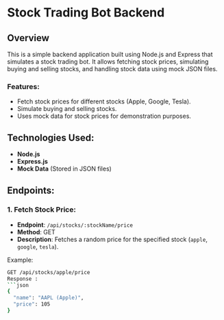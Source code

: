 # Stock Trading Bot Backend

## Overview

This is a simple backend application built using Node.js and Express that simulates a stock trading bot. It allows fetching stock prices, simulating buying and selling stocks, and handling stock data using mock JSON files.

### Features:
- Fetch stock prices for different stocks (Apple, Google, Tesla).
- Simulate buying and selling stocks.
- Uses mock data for stock prices for demonstration purposes.

## Technologies Used:
- **Node.js**
- **Express.js**
- **Mock Data** (Stored in JSON files)

## Endpoints:

### 1. Fetch Stock Price:
- **Endpoint**: `/api/stocks/:stockName/price`
- **Method**: GET
- **Description**: Fetches a random price for the specified stock (`apple`, `google`, `tesla`).

Example:
```bash
GET /api/stocks/apple/price
Response : 
```json
{
  "name": "AAPL (Apple)",
  "price": 105
}

